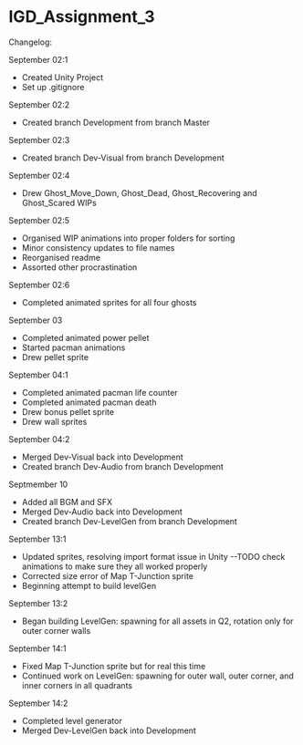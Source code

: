 # IGD_Assignment_3
 
Changelog:

September 02:1
- Created Unity Project
- Set up .gitignore

September 02:2
- Created branch Development from branch Master

September 02:3
- Created branch Dev-Visual from branch Development

September 02:4
- Drew Ghost_Move_Down, Ghost_Dead, Ghost_Recovering and Ghost_Scared WIPs

September 02:5
- Organised WIP animations into proper folders for sorting
- Minor consistency updates to file names
- Reorganised readme
- Assorted other procrastination

September 02:6
- Completed animated sprites for all four ghosts

September 03
- Completed animated power pellet
- Started pacman animations
- Drew pellet sprite

September 04:1
- Completed animated pacman life counter
- Completed animated pacman death
- Drew bonus pellet sprite
- Drew wall sprites

September 04:2
- Merged Dev-Visual back into Development
- Created branch Dev-Audio from branch Development

Septmember 10
- Added all BGM and SFX
- Merged Dev-Audio back into Development
- Created branch Dev-LevelGen from branch Development

September 13:1
- Updated sprites, resolving import format issue in Unity
--TODO check animations to make sure they all worked properly
- Corrected size error of Map T-Junction sprite
- Beginning attempt to build levelGen

September 13:2
- Began building LevelGen: spawning for all assets in Q2, rotation only for outer corner walls

September 14:1
- Fixed Map T-Junction sprite but for real this time
- Continued work on LevelGen: spawning for outer wall, outer corner, and inner corners in all quadrants

September 14:2
- Completed level generator
- Merged Dev-LevelGen back into Development
